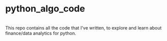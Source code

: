 # python_algo_code
<br>
This repo contains all the code that I've written, to explore and learn about finance/data analytics for python.
